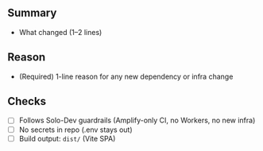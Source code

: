 
## Summary
- What changed (1–2 lines)

## Reason
- (Required) 1-line reason for any new dependency or infra change

## Checks
- [ ] Follows Solo-Dev guardrails (Amplify-only CI, no Workers, no new infra)
- [ ] No secrets in repo (.env stays out)
- [ ] Build output: `dist/` (Vite SPA)
